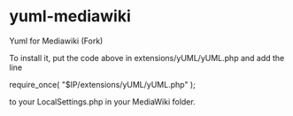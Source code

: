 # yuml-mediawiki
Yuml for Mediawiki (Fork)

To install it, put the code above in extensions/yUML/yUML.php and add the line

require_once( "$IP/extensions/yUML/yUML.php" );

to your LocalSettings.php in your MediaWiki folder.
